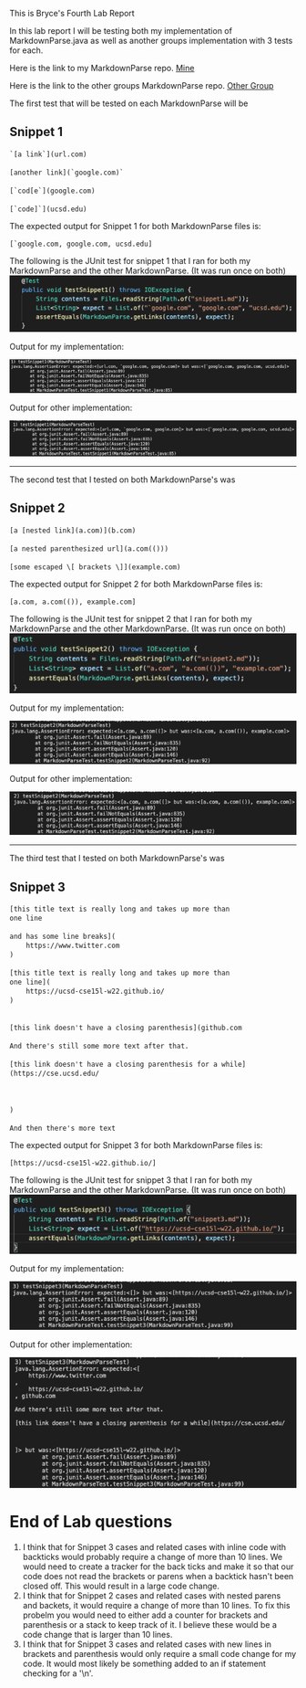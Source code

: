 This is Bryce's Fourth Lab Report

In this lab report I will be testing both my implementation of MarkdownParse.java as well as another groups implementation with 3 tests for each.

Here is the link to my MarkdownParse repo.
[Mine](https://github.com/b1blair/markdown-parse)

Here is the link to the other groups MarkdownParse repo.
[Other Group](https://github.com/annakkin/markdown-parse)

The first test that will be tested on each MarkdownParse will be 
## Snippet 1
```
`[a link`](url.com)

[another link](`google.com)`

[`cod[e`](google.com)

[`code]`](ucsd.edu)
```
The expected output for Snippet 1 for both MarkdownParse files is:
```
[`google.com, google.com, ucsd.edu]
```
The following is the JUnit test for snippet 1 that I ran for both my MarkdownParse and the other MarkdownParse. (It was run once on both)
![Image](Lab4_Test1.png)

Output for my implementation:

![Image](Lab4_Result1.png)

Output for other implementation:

![Image](Lab4_Result2.png)

---
The second test that I tested on both MarkdownParse's was
## Snippet 2
```
[a [nested link](a.com)](b.com)

[a nested parenthesized url](a.com(()))

[some escaped \[ brackets \]](example.com)
```
The expected output for Snippet 2 for both MarkdownParse files is:
```
[a.com, a.com(()), example.com]
```
The following is the JUnit test for snippet 2 that I ran for both my MarkdownParse and the other MarkdownParse. (It was run once on both)
![Image](Lab4_Test2.png)

Output for my implementation:

![Image](Lab4_Result3.png)

Output for other implementation:

![Image](Lab4_Result4.png)

---
The third test that I tested on both MarkdownParse's was
## Snippet 3
```
[this title text is really long and takes up more than 
one line

and has some line breaks](
    https://www.twitter.com
)

[this title text is really long and takes up more than 
one line](
    https://ucsd-cse15l-w22.github.io/
)


[this link doesn't have a closing parenthesis](github.com

And there's still some more text after that.

[this link doesn't have a closing parenthesis for a while](https://cse.ucsd.edu/



)

And then there's more text
```
The expected output for Snippet 3 for both MarkdownParse files is:
```
[https://ucsd-cse15l-w22.github.io/]
```
The following is the JUnit test for snippet 3 that I ran for both my MarkdownParse and the other MarkdownParse. (It was run once on both)
![Image](Lab4_Test3.png)

Output for my implementation:

![Image](Lab4_Result5.png)

Output for other implementation:

![Image](Lab4_Result6.png)

# End of Lab questions

1. I think that for Snippet 3 cases and related cases with inline code with backticks would probably require a change of more than 10 lines. We would need to create a tracker for the back ticks and make it so that our code does not read the brackets or parens when a backtick hasn't been closed off. This would result in a large code change.
2. I think that for Snippet 2 cases and related cases with nested parens and backets, it would require a change of more than 10 lines. To fix this probelm you would need to either add a counter for brackets and parenthesis or a stack to keep track of it. I believe these would be a code change that is larger than 10 lines.
3. I think that for Snippet 3 cases and related cases with new lines in brackets and parenthesis would only require a small code change for my code. It would most likely be something added to an if statement checking for a '\n'.